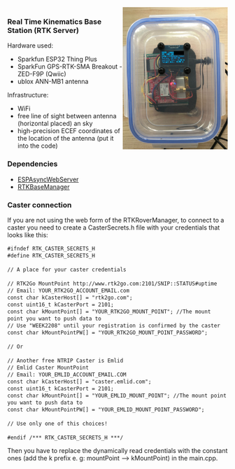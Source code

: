 <img align="right" src="./screenshots/sendingToCaster.jpeg" width="240"/>

### Real Time Kinematics Base Station (RTK Server)
Hardware used:   
* Sparkfun ESP32 Thing Plus 
* SparkFun GPS-RTK-SMA Breakout - ZED-F9P (Qwiic)
* ublox ANN-MB1 antenna

Infrastructure:
* WiFi
* free line of sight between antenna (horizontal placed) an sky
* high-precision ECEF coordinates of the location of the antenna (put it into the code)

### Dependencies
* [ESPAsyncWebServer](https://github.com/me-no-dev/ESPAsyncWebServer)
* [RTKBaseManager](https://github.com/audio-communication-group/RTKBaseManager)

### Caster connection
If you are not using the web form of the RTKRoverManager, to connect to a caster you need to create a CasterSecrets.h file with your credentials that looks like this:

````
#ifndef RTK_CASTER_SECRETS_H
#define RTK_CASTER_SECRETS_H

// A place for your caster credentials

// RTK2Go MountPoint http://www.rtk2go.com:2101/SNIP::STATUS#uptime
// Email: YOUR_RTK2GO_ACCOUNT_EMAIL.com
const char kCasterHost[] = "rtk2go.com";
const uint16_t kCasterPort = 2101;
const char kMountPoint[] = "YOUR_RTK2GO_MOUNT_POINT"; //The mount point you want to push data to
// Use "WEEK2208" until your registration is confirmed by the caster
const char kMountPointPW[] = "YOUR_RTK2GO_MOUNT_POINT_PASSWORD"; 

// Or

// Another free NTRIP Caster is Emlid
// Emlid Caster MountPoint
// Email: YOUR_EMLID_ACCOUNT_EMAIL.COM
const char kCasterHost[] = "caster.emlid.com";
const uint16_t kCasterPort = 2101;
const char kMountPoint[] = "YOUR_EMLID_MOUNT_POINT"; //The mount point you want to push data to
const char kMountPointPW[] = "YOUR_EMLID_MOUNT_POINT_PASSWORD";

// Use only one of this choices!

#endif /*** RTK_CASTER_SECRETS_H ***/

````

Then you have to replace the dynamically read credentials with the constant ones (add the k prefix e. g: mountPoint --> kMountPoint) in the main.cpp.